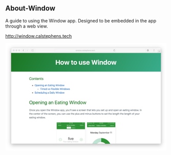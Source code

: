 ## About-Window

A guide to using the Window app. Designed to be embedded in the app through a web view.

http://window.calstephens.tech

<img src="images/screenshot.png">